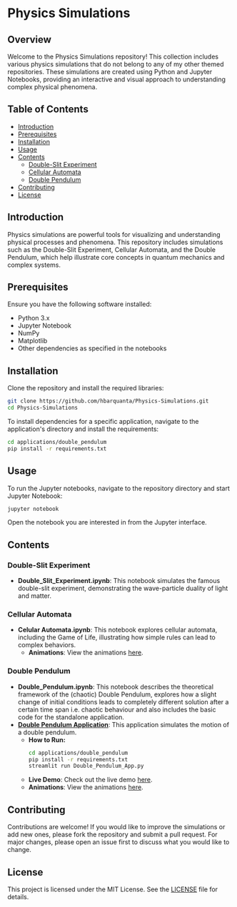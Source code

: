 # Physics Simulations

## Overview
Welcome to the Physics Simulations repository! This collection includes various physics simulations that do not belong to any of my other themed repositories. These simulations are created using Python and Jupyter Notebooks, providing an interactive and visual approach to understanding complex physical phenomena.

## Table of Contents
- [Introduction](#introduction)
- [Prerequisites](#prerequisites)
- [Installation](#installation)
- [Usage](#usage)
- [Contents](#contents)
  - [Double-Slit Experiment](#double-slit-experiment)
  - [Cellular Automata](#cellular-automata)
  - [Double Pendulum](#double-pendulum)
- [Contributing](#contributing)
- [License](#license)

## Introduction
Physics simulations are powerful tools for visualizing and understanding physical processes and phenomena. This repository includes simulations such as the Double-Slit Experiment, Cellular Automata, and the Double Pendulum, which help illustrate core concepts in quantum mechanics and complex systems.

## Prerequisites
Ensure you have the following software installed:
- Python 3.x
- Jupyter Notebook
- NumPy
- Matplotlib
- Other dependencies as specified in the notebooks

## Installation
Clone the repository and install the required libraries:

```bash
git clone https://github.com/hbarquanta/Physics-Simulations.git
cd Physics-Simulations
```

To install dependencies for a specific application, navigate to the application's directory and install the requirements:

```bash
cd applications/double_pendulum
pip install -r requirements.txt
```

## Usage
To run the Jupyter notebooks, navigate to the repository directory and start Jupyter Notebook:

```bash
jupyter notebook
```

Open the notebook you are interested in from the Jupyter interface.

## Contents

### Double-Slit Experiment
- **Double_Slit_Experiment.ipynb**: This notebook simulates the famous double-slit experiment, demonstrating the wave-particle duality of light and matter.

### Cellular Automata
- **Celular Automata.ipynb**: This notebook explores cellular automata, including the Game of Life, illustrating how simple rules can lead to complex behaviors.
  - **Animations**: View the animations [here](https://github.com/hbarquanta/Physics-Simulations/tree/main/Animations/automata_simulation.gif).

### Double Pendulum
- **Double_Pendulum.ipynb**: This notebook describes the theoretical framework of the (chaotic) Double Pendulum, explores how a slight change of initial conditions leads to completely different solution after a certain time span i.e. chaotic behaviour and also includes the basic code for the standalone application.
- **[Double Pendulum Application](Applications/Double_Pendulum/Double_Pendulum_App.py)**: This application simulates the motion of a double pendulum.
  - **How to Run:**
    ```bash
    cd applications/double_pendulum
    pip install -r requirements.txt
    streamlit run Double_Pendulum_App.py
    ```
  - **Live Demo**: Check out the live demo [here](https://physics-simulations-doublependulum.streamlit.app/).
  - **Animations**: View the animations [here](https://github.com/hbarquanta/Physics-Simulations/tree/main/Animations/double_pendulum_simulation.gif).

## Contributing
Contributions are welcome! If you would like to improve the simulations or add new ones, please fork the repository and submit a pull request. For major changes, please open an issue first to discuss what you would like to change.

## License
This project is licensed under the MIT License. See the [LICENSE](LICENSE) file for details.
